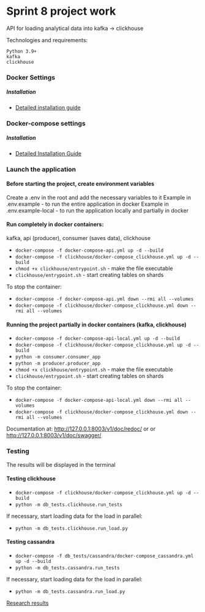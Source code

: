 # Sprint 8 project work

API for loading analytical data into kafka -> clickhouse

Technologies and requirements:
```
Python 3.9+
kafka
clickhouse 
```

### Docker Settings

##### Installation

* [Detailed installation guide](https://docs.docker.com/install/linux/docker-ce/ubuntu/)

### Docker-compose settings

##### Installation

* [Detailed Installation Guide](https://docs.docker.com/compose/install/)

### Launch the application

#### Before starting the project, create environment variables
Create a .env in the root and add the necessary variables to it
Example in .env.example - to run the entire application in docker
Example in .env.example-local - to run the application locally and partially in docker

#### Run completely in docker containers:
kafka, api (producer), consumer (saves data), clickhouse

* `docker-compose -f docker-compose-api.yml up -d --build`
* `docker-compose -f clickhouse/docker-compose_clickhouse.yml up -d --build`
* `chmod +x clickhouse/entrypoint.sh` - make the file executable
* `clickhouse/entrypoint.sh` - start creating tables on shards

To stop the container:
* `docker-compose -f docker-compose-api.yml down --rmi all --volumes`
* `docker-compose -f clickhouse/docker-compose_clickhouse.yml down --rmi all --volumes`


#### Running the project partially in docker containers (kafka, clickhouse)

* `docker-compose -f docker-compose-api-local.yml up -d --build`
* `docker-compose -f clickhouse/docker-compose_clickhouse.yml up -d --build`
* `python -m consumer.consumer_app`
* `python -m producer.producer_app`
* `chmod +x clickhouse/entrypoint.sh` - make the file executable
* `clickhouse/entrypoint.sh` - start creating tables on shards

To stop the container:
* `docker-compose -f docker-compose-api-local.yml down --rmi all --volumes`
* `docker-compose -f clickhouse/docker-compose_clickhouse.yml down --rmi all --volumes`


Documentation at:
http://127.0.0.1:8003/v1/doc/redoc/ or or
http://127.0.0.1:8003/v1/doc/swagger/


### Testing

The results will be displayed in the terminal

#### Testing clickhouse
* `docker-compose -f clickhouse/docker-compose_clickhouse.yml up -d --build`
* `python -m db_tests.clickhouse.run_tests`

If necessary, start loading data for the load in parallel:
* `python -m db_tests.clickhouse.run_load.py`

#### Testing cassandra
* `docker-compose -f db_tests/cassandra/docker-compose_cassandra.yml up -d --build`
* `python -m db_tests.cassandra.run_tests`

If necessary, start loading data for the load in parallel:
* `python -m db_tests.cassandra.run_load.py`


[Research results](db_tests%2Fresearch_results.md)
